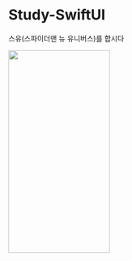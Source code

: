 # Study-SwiftUI
스유(스파이더맨 뉴 유니버스)를 합시다

<img src="![image](https://github.com/user-attachments/assets/9d048567-a61c-4b67-b29b-76add47a785a)" width="200" height="400"/>
